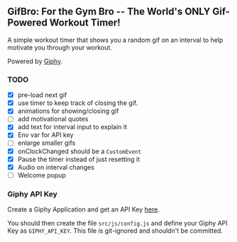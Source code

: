 GifBro: For the Gym Bro -- The World's ONLY Gif-Powered Workout Timer!
---------

A simple workout timer that shows you a random gif on an interval to help motivate you
through your workout.

Powered by [Giphy](https://giphy.com/).

### TODO
- [x] pre-load next gif
- [x] use timer to keep track of closing the gif.
- [x] animations for showing/closing gif
- [ ] add motivational quotes
- [x] add text for interval input to explain it
- [x] Env var for API key
- [ ] enlarge smaller gifs
- [x] onClockChanged should be a `CustomEvent`
- [x] Pause the timer instead of just resetting it
- [x] Audio on interval changes
- [ ] Welcome popup

### Giphy API Key
Create a Giphy Application and get an API Key [here](https://developers.giphy.com/).

You should then create the file `src/js/config.js` and define your Giphy API Key as `GIPHY_API_KEY`. This file is git-ignored and shouldn't be committed.
